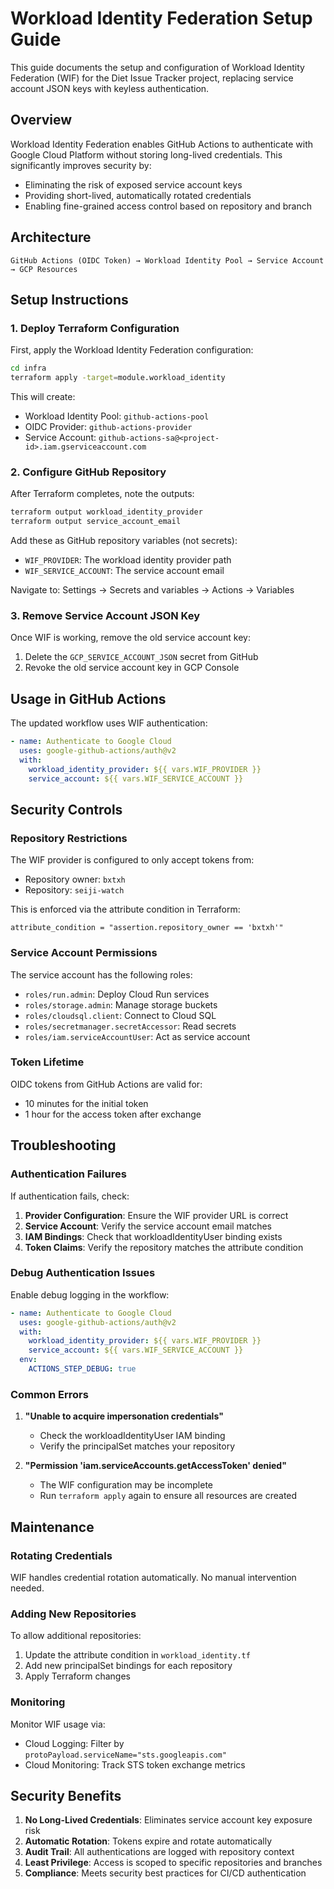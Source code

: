 # Workload Identity Federation Setup Guide

This guide documents the setup and configuration of Workload Identity Federation (WIF) for the Diet Issue Tracker project, replacing service account JSON keys with keyless authentication.

## Overview

Workload Identity Federation enables GitHub Actions to authenticate with Google Cloud Platform without storing long-lived credentials. This significantly improves security by:

- Eliminating the risk of exposed service account keys
- Providing short-lived, automatically rotated credentials
- Enabling fine-grained access control based on repository and branch

## Architecture

```
GitHub Actions (OIDC Token) → Workload Identity Pool → Service Account → GCP Resources
```

## Setup Instructions

### 1. Deploy Terraform Configuration

First, apply the Workload Identity Federation configuration:

```bash
cd infra
terraform apply -target=module.workload_identity
```

This will create:
- Workload Identity Pool: `github-actions-pool`
- OIDC Provider: `github-actions-provider`
- Service Account: `github-actions-sa@<project-id>.iam.gserviceaccount.com`

### 2. Configure GitHub Repository

After Terraform completes, note the outputs:

```bash
terraform output workload_identity_provider
terraform output service_account_email
```

Add these as GitHub repository variables (not secrets):
- `WIF_PROVIDER`: The workload identity provider path
- `WIF_SERVICE_ACCOUNT`: The service account email

Navigate to: Settings → Secrets and variables → Actions → Variables

### 3. Remove Service Account JSON Key

Once WIF is working, remove the old service account key:

1. Delete the `GCP_SERVICE_ACCOUNT_JSON` secret from GitHub
2. Revoke the old service account key in GCP Console

## Usage in GitHub Actions

The updated workflow uses WIF authentication:

```yaml
- name: Authenticate to Google Cloud
  uses: google-github-actions/auth@v2
  with:
    workload_identity_provider: ${{ vars.WIF_PROVIDER }}
    service_account: ${{ vars.WIF_SERVICE_ACCOUNT }}
```

## Security Controls

### Repository Restrictions

The WIF provider is configured to only accept tokens from:
- Repository owner: `bxtxh`
- Repository: `seiji-watch`

This is enforced via the attribute condition in Terraform:

```hcl
attribute_condition = "assertion.repository_owner == 'bxtxh'"
```

### Service Account Permissions

The service account has the following roles:
- `roles/run.admin`: Deploy Cloud Run services
- `roles/storage.admin`: Manage storage buckets
- `roles/cloudsql.client`: Connect to Cloud SQL
- `roles/secretmanager.secretAccessor`: Read secrets
- `roles/iam.serviceAccountUser`: Act as service account

### Token Lifetime

OIDC tokens from GitHub Actions are valid for:
- 10 minutes for the initial token
- 1 hour for the access token after exchange

## Troubleshooting

### Authentication Failures

If authentication fails, check:

1. **Provider Configuration**: Ensure the WIF provider URL is correct
2. **Service Account**: Verify the service account email matches
3. **IAM Bindings**: Check that workloadIdentityUser binding exists
4. **Token Claims**: Verify the repository matches the attribute condition

### Debug Authentication Issues

Enable debug logging in the workflow:

```yaml
- name: Authenticate to Google Cloud
  uses: google-github-actions/auth@v2
  with:
    workload_identity_provider: ${{ vars.WIF_PROVIDER }}
    service_account: ${{ vars.WIF_SERVICE_ACCOUNT }}
  env:
    ACTIONS_STEP_DEBUG: true
```

### Common Errors

1. **"Unable to acquire impersonation credentials"**
   - Check the workloadIdentityUser IAM binding
   - Verify the principalSet matches your repository

2. **"Permission 'iam.serviceAccounts.getAccessToken' denied"**
   - The WIF configuration may be incomplete
   - Run `terraform apply` again to ensure all resources are created

## Maintenance

### Rotating Credentials

WIF handles credential rotation automatically. No manual intervention needed.

### Adding New Repositories

To allow additional repositories:

1. Update the attribute condition in `workload_identity.tf`
2. Add new principalSet bindings for each repository
3. Apply Terraform changes

### Monitoring

Monitor WIF usage via:
- Cloud Logging: Filter by `protoPayload.serviceName="sts.googleapis.com"`
- Cloud Monitoring: Track STS token exchange metrics

## Security Benefits

1. **No Long-Lived Credentials**: Eliminates service account key exposure risk
2. **Automatic Rotation**: Tokens expire and rotate automatically
3. **Audit Trail**: All authentications are logged with repository context
4. **Least Privilege**: Access is scoped to specific repositories and branches
5. **Compliance**: Meets security best practices for CI/CD authentication